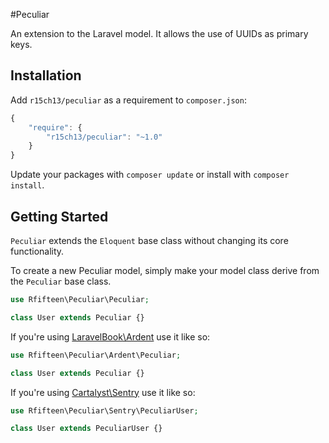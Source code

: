 #Peculiar

An extension to the Laravel model. It allows the use of UUIDs as primary keys.

## Installation

Add `r15ch13/peculiar` as a requirement to `composer.json`:

```javascript
{
    "require": {
        "r15ch13/peculiar": "~1.0"
    }
}
```

Update your packages with `composer update` or install with `composer install`.


## Getting Started

`Peculiar` extends the `Eloquent` base class without changing its core functionality.

To create a new Peculiar model, simply make your model class derive from the `Peculiar` base class.

```php
use Rfifteen\Peculiar\Peculiar;

class User extends Peculiar {}
```

If you're using [LaravelBook\Ardent](https://github.com/laravelbook/ardent) use it like so:

```php
use Rfifteen\Peculiar\Ardent\Peculiar;

class User extends Peculiar {}
```

If you're using [Cartalyst\Sentry](https://github.com/cartalyst/sentry) use it like so:

```php
use Rfifteen\Peculiar\Sentry\PeculiarUser;

class User extends PeculiarUser {}
```

